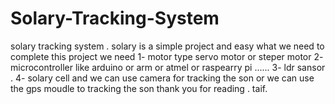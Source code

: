# Solary-Tracking-System
solary tracking system .
solary is a simple project and easy 
what we need to complete this project 
we need 
1- motor type servo motor or steper motor
2- microcontroller like arduino or arm or atmel or raspearry pi ...... 
3- ldr sansor .
4- solary cell
and we can use camera for tracking the son or
we can use the gps moudle to tracking the son
thank you for reading .
taif.
